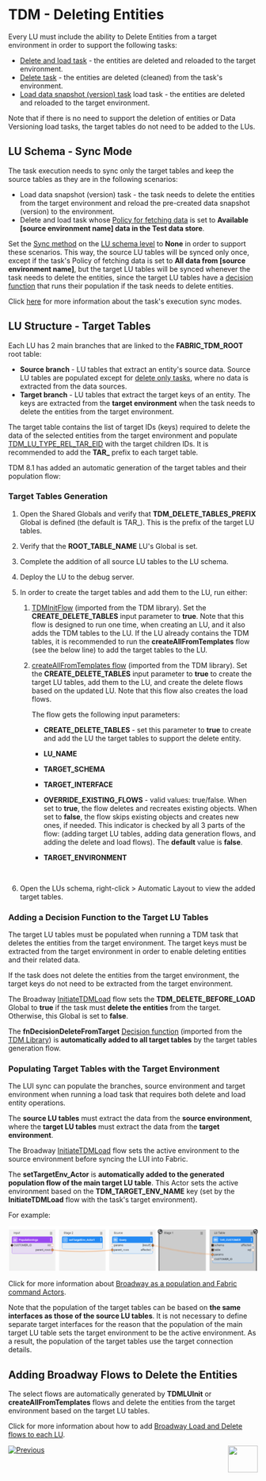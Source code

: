 # TDM - Deleting Entities

Every LU must include the ability to Delete Entities from a target environment in order to support the following tasks:

- [Delete and load task](/articles/TDM/tdm_gui/17a_task_target_component_entities.md#delete) - the entities are deleted and reloaded to the target environment.
- [Delete task](/articles/TDM/tdm_gui/17a_task_target_component_entities.md#delete) - the entities are deleted (cleaned) from the task's environment.
- [Load data snapshot (version) task](/articles/TDM/tdm_gui/15_data_flux_task.md#how-do-i-load-a-data-snapshot) load task - the entities are deleted and reloaded to the target environment.

Note that if there is no need to support the deletion of entities or Data Versioning load tasks, the target tables do not need to be added to the LUs.

## LU Schema - Sync Mode

The task execution needs to sync only the target tables and keep the source tables as they are in the following scenarios:

- Load data snapshot (version) task - the task needs to delete the entities from the target environment and reload the pre-created data snapshot (version) to the environment.
- Delete and load task whose [Policy for fetching data](/articles/TDM/tdm_gui/14b_task_source_component_entities.md#policy-for-fetching-data) is set to **Available [source environment name] data in the Test data store**. 

Set the [Sync method](/articles/14_sync_LU_instance/04_sync_methods.md) on the [LU schema level](/articles/14_sync_LU_instance/07_sync_levels.md) to **None** in order to support these scenarios. This way, the source LU tables will be synced only once, except if the task's Policy of fetching data is set to **All data from [source environment name]**, but the target LU tables will be synced whenever the task needs to delete the entities, since the target LU tables have a [decision function](#adding-a-decision-function-to-the-target-lu-tables) that runs their population if the task needs to delete entities.

Click [here](https://github.com/k2view-academy/K2View-Academy/blob/Academy_8.0_TDM_9.0/articles/TDM/tdm_architecture/04_task_execution_overridden_parameters.md#overriding-the-sync-mode-on-the-task-execution) for more information about the task's execution sync modes.

## LU Structure - Target Tables

Each LU has 2 main branches that are linked to the **FABRIC_TDM_ROOT** root table:

- **Source branch** - LU tables that extract an entity's source data. Source LU tables are populated except for [delete only tasks](/articles/TDM/tdm_gui/19_delete_only_task.md), where no data is extracted from the data sources.
- **Target branch** - LU tables that extract the target keys of an entity. The keys are extracted from the **target environment** when the task needs to delete the entities from the target environment.

The target table contains the list of target IDs (keys) required to delete the data of the selected entities from the target environment and populate [TDM_LU_TYPE_REL_TAR_EID](06_tdm_implementation_support_hierarchy.md#tdm_lu_type_rel_tar_eid) with the target children IDs. It is recommended to add the **TAR_** prefix to each target table. 

TDM 8.1 has added an automatic generation of the target tables and their population flow:

### Target Tables Generation

1. Open the Shared Globals and verify that **TDM_DELETE_TABLES_PREFIX** Global is defined (the default is  TAR_). This is the prefix of the target LU tables.

2. Verify that the **ROOT_TABLE_NAME** LU's Global is set. 

3. Complete the addition of all source LU tables to the LU schema.

4. Deploy the LU to the debug server.

5. In order to create the target tables and add them to the LU, run either:

   1. [TDMInitFlow](05_tdm_lu_implementation_general.md#ii-run-the-tdmluinit-flow) (imported from the TDM library). Set the  **CREATE_DELETE_TABLES** input parameter to **true**. Note that this flow is designed to run one time, when creating an LU, and it also adds the TDM tables to the LU. If the LU already contains the TDM tables, it is recommended to run the **createAllFromTemplates** flow (see the below line) to add the target tables to the LU.

   2. [createAllFromTemplates flow](11_tdm_implementation_using_generic_flows.md#step-3---create-load-and-delete-flows) (imported from the TDM library). Set the  **CREATE_DELETE_TABLES** input parameter to **true** to create the target LU tables, add them to the LU, and create the delete flows based on the updated LU. Note that this flow also creates the load flows.
      
      The flow gets the following input parameters:

      - **CREATE_DELETE_TABLES** - set this parameter to **true** to create and add the LU the target tables to support the delete entity. 

      - **LU_NAME**

      - **TARGET_SCHEMA**

      - **TARGET_INTERFACE**

      - **OVERRIDE_EXISTING_FLOWS** - valid values: true/false. When set to **true**, the flow deletes and recreates existing objects. When set to **false**, the flow skips existing objects and creates new ones, if needed. This indicator is checked by all 3 parts of the flow: (adding target LU tables, adding data generation flows, and adding the delete and load flows). The **default** value is **false**.

      - **TARGET_ENVIRONMENT**

        ​    

6. Open the LUs schema, right-click > Automatic Layout to view the added target tables.

   

### Adding a Decision Function to the Target LU Tables

The target LU tables must be populated when running a TDM task that deletes the entities from the target environment. The target keys must be extracted from the target environment in order to enable deleting entities and their related data.

If the task does not delete the entities from the target environment, the target keys do not need to be extracted from the target environment.

The Broadway [InitiateTDMLoad](10_tdm_generic_broadway_flows.md#initialization) flow sets the **TDM_DELETE_BEFORE_LOAD** Global to **true** if the task must **delete the entities** from the target. Otherwise, this Global is set to **false**.   

The **fnDecisionDeleteFromTarget** [Decision function](/articles/14_sync_LU_instance/05_sync_decision_functions.md) (imported from the [TDM Library](04_fabric_tdm_library.md)) is **automatically added to all target tables** by the target tables generation flow. 

### Populating Target Tables with the Target Environment

The LUI sync can populate the branches, source environment and target environment when running a load task that requires both delete and load entity operations. 

The **source LU tables** must extract the data from the **source environment**, where the **target LU tables** must extract the data from the **target environment**.

The Broadway [InitiateTDMLoad](10_tdm_generic_broadway_flows.md#initialization) flow sets the active environment to the source environment before syncing the LUI into Fabric.

The **setTargetEnv_Actor** is **automatically added to the generated population flow of the main target LU table**. This Actor sets the active environment based on the **TDM_TARGET_ENV_NAME** key (set by the **InitiateTDMLoad** flow with the task's target environment).

For example:

 ![Broadway population](images/broadway_tar_table_population_example.png)

 Click for more information about [Broadway as a population and Fabric command Actors](/articles/19_Broadway/09_broadway_integration_with_Fabric.md).

Note that the population of the target tables can be based on **the same interfaces as those of the source LU tables**. It is not necessary to define separate target interfaces for the reason that the population of the main target LU table sets the target environment to be the active environment. As a result, the population of the target tables use the target connection details. 

## Adding Broadway Flows to Delete the Entities

The select flows are automatically generated  by **TDMLUInit** or **createAllFromTemplates** flows and delete the entities from the target environment based on the target LU tables.

Click for more information about how to add [Broadway Load and Delete flows to each LU](11_tdm_implementation_using_generic_flows.md).



[![Previous](/articles/images/Previous.png)](07_tdm_implementation_parameters_handling.md)[<img align="right" width="60" height="54" src="/articles/images/Next.png">](09_tdm_reference_implementation.md)
